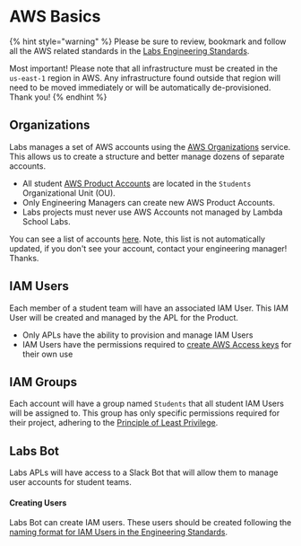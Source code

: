 # AWS Basics

{% hint style="warning" %}
Please be sure to review, bookmark and follow all the AWS related standards in the [Labs Engineering Standards](https://docs.labs.lambdaschool.com/standards/infrastructure/aws).

Most important! Please note that all infrastructure must be created in the `us-east-1` region in AWS. Any infrastructure found outside that region will need to be moved immediately or will be automatically de-provisioned. Thank you!
{% endhint %}

## Organizations

Labs manages a set of AWS accounts using the [AWS Organizations](https://aws.amazon.com/organizations/) service. This allows us to create a structure and better manage dozens of separate accounts.

* All student [AWS Product Accounts](../../) are located in the `Students` Organizational Unit \(OU\).
* Only Engineering Managers can create new AWS Product Accounts.
* Labs projects must never use AWS Accounts not managed by Lambda School Labs.

You can see a list of accounts [here](https://airtable.com/shrQHnZkU56jOLZe1/tbliohq0z8d3PQj4g). Note, this list is not automatically updated, if you don't see your account, contact your engineering manager! Thanks.

## IAM Users

Each member of a student team will have an associated IAM User. This IAM User will be created and managed by the APL for the Product.

* Only APLs have the ability to provision and manage IAM Users
* IAM Users have the permissions required to [create AWS Access keys](https://docs.aws.amazon.com/IAM/latest/UserGuide/id_credentials_access-keys.html#Using_CreateAccessKey) for their own use

## IAM Groups

Each account will have a group named `Students` that all student IAM Users will be assigned to. This group has only specific permissions required for their project, adhering to the [Principle of Least Privilege](https://en.wikipedia.org/wiki/Principle_of_least_privilege).

## Labs Bot

Labs APLs will have access to a Slack Bot that will allow them to manage user accounts for student teams.

#### Creating Users

Labs Bot can create IAM users. These users should be created following the [naming format for IAM Users in the Engineering Standards](https://docs.labs.lambdaschool.com/standards/infrastructure/aws#aw-200-resource-naming).

